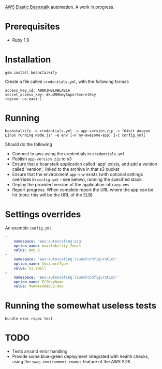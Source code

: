 
[AWS Elastic Beanstalk](http://aws.amazon.com/elasticbeanstalk/) automation. A work in progress.

# Prerequisites

- Ruby 1.9

# Installation

    gem install beanstalkify

Create a file called `credentials.yml`, with the following format:

    access_key_id: A98KJHBLABLABLA
    secret_access_key: dkuU90kmySuperSecretKey
    region: us-east-1

# Running

    beanstalkify -k credentials.yml -a app-version.zip -s "64bit Amazon Linux running Node.js" -e env [-n my-awesome-app] [-c config.yml]

Should do the following

- Connect to aws using the credentials in `credentials.yml`
- Publish `app-version.zip` to s3
- Ensure that a beanstalk application called 'app' exists, and add a version called 'version', linked to the archive in that s3 bucket
- Ensure that the environment `app-env` exists (with optional settings overrides in `config.yml` - see below), running the specified stack.
- Deploy the provided version of the application into `app-env`
- Report progress. When complete report the URL where the app can be hit (note: this will be the URL of the ELB).

# Settings overrides

An example `config.yml`:

```yaml
-
    namespace: 'aws:autoscaling:asg'
    option_name: Availability Zones
    value: Any 2
-
    namespace: 'aws:autoscaling:launchconfiguration'
    option_name: InstanceType
    value: m1.small
-
    namespace: 'aws:autoscaling:launchconfiguration'
    option_name: EC2KeyName
    value: MyAwesomeEC2-dev
```

# Running the somewhat useless tests
    
    bundle exec rspec test

# TODO

- Tests around error handling
- Provide some blue-green deployment integrated with health checks, using the `swap_environment_cnames` feature of the AWS SDK.

